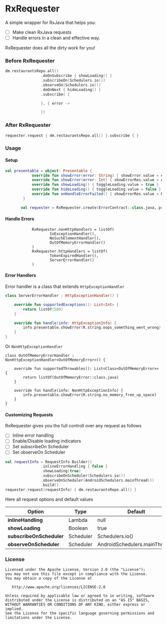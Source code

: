 # RxRequester
A simple wrapper for RxJava that helps you:
- [ ] Make clean RxJava requests
- [ ] Handle errors in a clean and effective way.

RxRequester does all the dirty work for you!

### Before RxRequester
```kotlin
dm.restaurantsRepo.all()
                .doOnSubscribe { showLoading() }
                .subscribeOn(Schedulers.io())
                .observeOn(Schedulers.io())
                .doOnNext { hideLoading() }
                .subscribe( {

                }, { error ->

                })
```

### After RxRequester
```kotlin
requester.request { dm.restaurantsRepo.all() }.subscribe { }
```

### Usage
#### Setup

``` kotlin
val presentable = object: Presentable {
            override fun showError(error: String) { showError.value = error }
            override fun showError(error: Int) { showErrorRes.value = error }
            override fun showLoading() { toggleLoading.value = true }
            override fun hideLoading() { toggleLoading.value = false }
            override fun onHandleErrorFailed() { showErrorRes.value = R.string.oops_something_went_wrong }
        }

       val requester = RxRequester.create(ErrorContract::class.java, presentable)
```
#### Handle Errors
```
            RxRequester.nonHttpHandlers = listOf(
                    IoExceptionHandler(),
                    NoSuchElementHandler(),
                    OutOfMemoryErrorHandler()
            )
            RxRequester.httpHandlers = listOf(
                    TokenExpiredHandler(),
                    ServerErrorHandler()
            )
```

#### Error Handlers
Error handler is a class that extends
`HttpExceptionHandler`
```kotlin
class ServerErrorHandler : HttpExceptionHandler() {

    override fun supportedExceptions(): List<Int> {
        return listOf(500)
    }

    override fun handle(info: HttpExceptionInfo) {
        info.presentable.showError(R.string.oops_something_went_wrong)
    }
}
```

Or `NonHttpExceptionHandler`
```kotin
class OutOfMemoryErrorHandler : NonHttpExceptionHandler<OutOfMemoryError>() {

    override fun supportedThrowables(): List<Class<OutOfMemoryError>> {
        return listOf(OutOfMemoryError::class.java)
    }

    override fun handle(info: NonHttpExceptionInfo) {
        info.presentable.showError(R.string.no_memory_free_up_space)
    }
}
```

#### Customizing Requests
RxRequester gives you the full controll over any request as follows
- [ ] Inline error handling
- [ ] Enable/Disable loading indicators
- [ ] Set subscribeOn Scheduler
- [ ] Set observeOn Scheduler

```kotlin
val requestInfo = RequestInfo.Builder()
                .inlineErrorHandling { false }
                .showLoading(true)
                .subscribeOnScheduler(Schedulers.io())
                .observeOnScheduler(AndroidSchedulers.mainThread())
                .build()
requester.request(requestInfo) { dm.restaurantsRepo.all() }
```

Here all request options and default values

| **Option** | **Type** | **Default** |
| ------------- | ------------- | ------------- |
| **inlineHandling**           | Lambda       | null |
| **showLoading**              | Boolean      | true |
| **subscribeOnScheduler**     | Scheduler    | Schedulers.io() |
| **observeOnScheduler**       | Scheduler    | AndroidSchedulers.mainThread() |


 ### License

```
Licensed under the Apache License, Version 2.0 (the "License");
you may not use this file except in compliance with the License.
You may obtain a copy of the License at

   http://www.apache.org/licenses/LICENSE-2.0

Unless required by applicable law or agreed to in writing, software
distributed under the License is distributed on an "AS IS" BASIS,
WITHOUT WARRANTIES OR CONDITIONS OF ANY KIND, either express or implied.
See the License for the specific language governing permissions and
limitations under the License.
```

